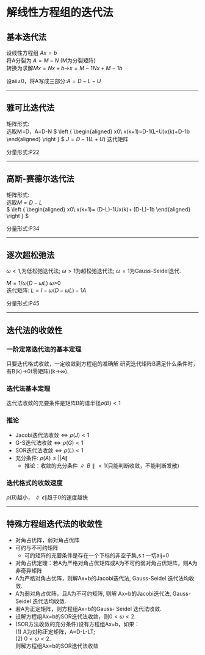 # 解线性方程组的迭代法
## 基本迭代法
设线性方程组 $Ax=b$  
将A分裂为  $A=M-N$ (M为分裂矩阵)  
转换为求解$Mx=Nx+b$->$x=M-1Nx+M-1b$

设aii≠0，将A写成三部分:$A=D-L-U$
***
## 雅可比迭代法
矩阵形式:  
选取M=D，A=D-N
$
\left \{
    \begin{aligned}
    x0\\
    x(k+1)=D-1(L+U)x(k)+D-1b
    \end{aligned}
\right \}
$
$J=D-1(L+U)$ 迭代矩阵  
   
分量形式:P22
***
## 高斯-赛德尔迭代法
矩阵形式:  
选取$M=D-L$  
$
\left \{
    \begin{aligned}
    x0\\
    x(k+1)= (D-L)-1Ux(k)+ (D-L)-1b
    \end{aligned}
\right \}
$
  
分量形式:P34
***
## 逐次超松弛法
$\omega < 1$,为低松弛迭代法; $\omega > 1$为超松弛迭代法; $\omega = 1$为Gauss-Seidel迭代.  
  
$M=1/\omega (D-\omega L)$   $\omega$>0  
迭代矩阵: $L=I-\omega (D-\omega L)-1A$  
  
分量形式:P45
***
## 迭代法的收敛性
### 一阶定常迭代法的基本定理
只要迭代格式收敛，一定收敛到方程组的准确解 
研究迭代矩阵B满足什么条件时，有B(k)->0(零矩阵)(k->$\infty$).
### 迭代法基本定理
迭代法收敛的充要条件是矩阵B的谱半径$\rho(B)<1$ 
### 推论
+ Jacobi迭代法收敛$\Leftrightarrow \rho(J)<1$  
+ G-S迭代法收敛$\Leftrightarrow \rho(G)<1$
+ SOR迭代法收敛$\Leftrightarrow \rho(L)<1$ 
+ 充分条件:  $\rho(A) \le ||A\parallel$
    + 推论：收敛的充分条件$\parallel B\parallel < 1$(只能判断收敛，不能判断发散)
### 迭代格式的收敛速度
$\rho(B)$越小，$\parallel \epsilon \parallel$趋于0的速度越快
***
## 特殊方程组迭代法的收敛性
+ 对角占优阵，弱对角占优阵
+ 可约与不可约矩阵
    + 可约矩阵的充要条件是存在一个下标的非空子集,s.t 一切aij=0
+ 对角占优定理：若A为严格对角占优矩阵或A为不可约弱对角占优矩阵，则A为非奇异矩阵
+ A为严格对角占优阵，则解Ax=b的Jacobi迭代法,
Gauss-Seidel 迭代法均收敛.
+ A为弱对角占优阵，且A为不可约矩阵, 则解
Ax=b的Jacobi迭代法, Gauss-Seidel 迭代法均收敛.
+ 若A为正定矩阵，则方程组Ax=b的Gauss-
Seidel 迭代法收敛.
+ 设解方程组Ax=b的SOR迭代法收敛，则$0<\omega<2$.
+ (SOR方法收敛的充分条件)设有方程组Ax=b，如果：  
(1) A为对称正定矩阵，A=D-L-LT;  
(2) $0<\omega<2$.  
则解方程组Ax=b的SOR迭代法收敛